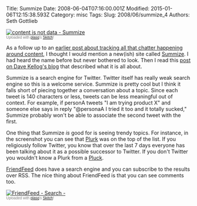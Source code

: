 Title: Summize
Date: 2008-06-04T07:16:00.001Z
Modified: 2015-01-06T12:15:38.593Z
Category: misc
Tags: 
Slug: 2008/06/summize_4
Authors: Seth Gottlieb

<div class="thumbnail"><a href="http://skitch.com/sggottlieb/ch6q/content-is-not-data-summize"><img alt="content is not data - Summize" src="http://img.skitch.com/20080604-g7arajgnqget2mcg872gg91qy6.preview.jpg"/></a><br/><span style="font-family: Lucida Grande, Trebuchet, sans-serif, Helvetica, Arial; font-size: 10px; color: #808080">Uploaded with <a href="http://plasq.com/">plasq</a>'s <a href="http://skitch.com">Skitch</a>!</span></div>

  
  
As a follow up to an [earlier post about tracking all that chatter happening around content](http://blog.contenthere.net/2008/06/social-media-traffic-patterns.html), I thought I would mention a new(ish) site called [Summize](http://summize.com/).  I had heard the name before but never bothered to look.  Then I read this [post on Dave Kellog's blog](http://marklogic.blogspot.com/2008/06/find-out-whats-hot-right-now-with.html) that described what it is all about.    
  
Summize is a search engine for Twitter.  Twitter itself has really weak search engine so this is a welcome service. Summize is pretty cool but I think it falls short of piecing together a conversation about a topic.  Since each tweet is 140 characters or less, tweets can be less meaningful out of context.  For example, if personA tweets "I am trying product X" and someone else says in reply "@personaA I tried it too and it totally sucked,"  Summize probably won't be able to associate the second tweet with the first.    
  
One thing that Summize _is_ good for is seeing trendy topics.  For instance, in the screenshot you can see that [Plurk](http://www.plurk.com) was on the top of the list.  If you religiously follow Twitter, you know that over the last 7 days everyone has been talking about it as a possible successor to Twitter.  If you don't Twitter you wouldn't know a Plurk from a [Pluck](http://pluck.com/).    
  
[FriendFeed](http://friendfeed.com) does have a search engine and you can subscribe to the results over RSS.  The nice thing about FriendFeed is that you can see comments too.  

<div class="thumbnail"><a href="http://skitch.com/sggottlieb/ch66/friendfeed-search-content-is-not-data"><img alt="FriendFeed - Search - " content="" data""="" is="" not="" src="http://img.skitch.com/20080604-mae4b78x9qjficqw98dmeneuiq.preview.jpg"/></a><br/><span style="font-family: Lucida Grande, Trebuchet, sans-serif, Helvetica, Arial; font-size: 10px; color: #808080">Uploaded with <a href="http://plasq.com/">plasq</a>'s <a href="http://skitch.com">Skitch</a>!</span></div>
